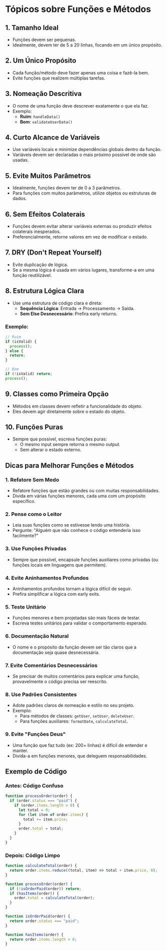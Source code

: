# Tópicos sobre Funções e Métodos

## 1. Tamanho Ideal

- Funções devem ser pequenas.
- Idealmente, devem ter de 5 a 20 linhas, focando em um único propósito.

## 2. Um Único Propósito

- Cada função/método deve fazer apenas uma coisa e fazê-la bem.
- Evite funções que realizem múltiplas tarefas.

## 3. Nomeação Descritiva

- O nome de uma função deve descrever exatamente o que ela faz.
- Exemplo:
  - **Ruim**: `handleData()`
  - **Bom**: `validateUserData()`

## 4. Curto Alcance de Variáveis

- Use variáveis locais e minimize dependências globais dentro da função.
- Variáveis devem ser declaradas o mais próximo possível de onde são usadas.

## 5. Evite Muitos Parâmetros

- Idealmente, funções devem ter de 0 a 3 parâmetros.
- Para funções com muitos parâmetros, utilize objetos ou estruturas de dados.

## 6. Sem Efeitos Colaterais

- Funções devem evitar alterar variáveis externas ou produzir efeitos colaterais inesperados.
- Preferencialmente, retorne valores em vez de modificar o estado.

## 7. DRY (Don't Repeat Yourself)

- Evite duplicação de lógica.
- Se a mesma lógica é usada em vários lugares, transforme-a em uma função reutilizável.

## 8. Estrutura Lógica Clara

- Use uma estrutura de código clara e direta:
  - **Sequência Lógica**: Entrada → Processamento → Saída.
  - **Sem Else Desnecessário**: Prefira early returns.

### Exemplo:

```javascript
// Ruim
if (isValid) {
  process();
} else {
  return;
}

// Bom
if (!isValid) return;
process();
```

## 9. Classes como Primeira Opção

- Métodos em classes devem refletir a funcionalidade do objeto.
- Eles devem agir diretamente sobre o estado do objeto.

## 10. Funções Puras

- Sempre que possível, escreva funções puras:
  - O mesmo input sempre retorna o mesmo output.
  - Sem alterar o estado externo.

## Dicas para Melhorar Funções e Métodos

### 1. Refatore Sem Medo

- Refatore funções que estão grandes ou com muitas responsabilidades.
- Divida em várias funções menores, cada uma com um propósito específico.

### 2. Pense como o Leitor

- Leia suas funções como se estivesse lendo uma história.
- Pergunte: "Alguém que não conhece o código entenderia isso facilmente?"

### 3. Use Funções Privadas

- Sempre que possível, encapsule funções auxiliares como privadas (ou funções locais em linguagens que permitem).

### 4. Evite Aninhamentos Profundos

- Aninhamentos profundos tornam a lógica difícil de seguir.
- Prefira simplificar a lógica com early exits.

### 5. Teste Unitário

- Funções menores e bem projetadas são mais fáceis de testar.
- Escreva testes unitários para validar o comportamento esperado.

### 6. Documentação Natural

- O nome e o propósito da função devem ser tão claros que a documentação seja quase desnecessária.

### 7. Evite Comentários Desnecessários

- Se precisar de muitos comentários para explicar uma função, provavelmente o código precisa ser reescrito.

### 8. Use Padrões Consistentes

- Adote padrões claros de nomeação e estilo no seu projeto.
- Exemplo:
  - Para métodos de classes: `getUser`, `setUser`, `deleteUser`.
  - Para funções auxiliares: `formatDate`, `calculateTotal`.

### 9. Evite "Funções Deus"

- Uma função que faz tudo (ex: 200+ linhas) é difícil de entender e manter.
- Divida-a em funções menores, que deleguem responsabilidades.

## Exemplo de Código

### Antes: Código Confuso

```javascript
function processOrder(order) {
  if (order.status === "paid") {
    if (order.items.length > 0) {
      let total = 0;
      for (let item of order.items) {
        total += item.price;
      }
      order.total = total;
    }
  }
}
```

### Depois: Código Limpo

```javascript
function calculateTotal(order) {
  return order.items.reduce((total, item) => total + item.price, 0);
}

function processOrder(order) {
  if (!isOrderPaid(order)) return;
  if (hasItems(order)) {
    order.total = calculateTotal(order);
  }
}

function isOrderPaid(order) {
  return order.status === "paid";
}

function hasItems(order) {
  return order.items.length > 0;
}
```
